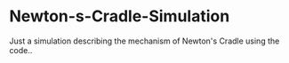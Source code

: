 # Newton-s-Cradle-Simulation
Just a simulation describing the mechanism of Newton's Cradle using the code..
